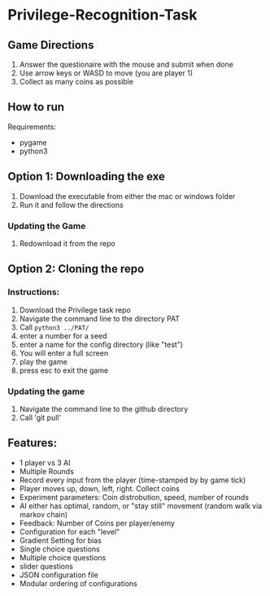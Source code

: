 # Privilege-Recognition-Task

## Game Directions
1. Answer the questionaire with the mouse and submit when done
2. Use arrow keys or WASD to move (you are player 1)
3. Collect as many coins as possible


## How to run
Requirements:

- pygame
- python3

## Option 1: Downloading the exe
1. Download the executable from either the mac or windows folder
2. Run it and follow the directions

### Updating the Game
1. Redownload it from the repo



## Option 2: Cloning the repo
### Instructions:
1. Download the Privilege task repo
2. Navigate the command line to the directory PAT
3. Call `python3 ../PAT/`
4. enter a number for a seed
5. enter a name for the config directory (like "test") 
7. You will enter a full screen
8. play the game
9. press esc to exit the game

### Updating the game
1. Navigate the command line to the github directory
2. Call 'git pull'


## Features:
- 1 player vs 3 AI
- Multiple Rounds
- Record every input from the player (time-stamped by by game tick)
- Player moves up, down, left, right. Collect coins
- Experiment parameters: Coin distrobution, speed, number of rounds
- AI either has optimal, random, or "stay still" movement (random walk via markov chain)
- Feedback: Number of Coins per player/enemy
- Configuration for each "level"
- Gradient Setting for bias
- Single choice questions
- Multiple choice questions
- slider questions
- JSON configuration file
- Modular ordering of configurations

